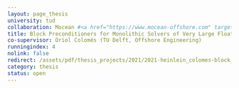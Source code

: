 ```yaml
---
layout: page_thesis
university: tud
collaboration: Mocean #<a href="https://www.mocean-offshore.com" target="_blank">Mocean</a>
title: Block Preconditioners for Monolithic Solvers of Very Large Floating Structures
co-supervisor: Oriol Colomés (TU Delft, Offshore Engineering)
runningindex: 4
nolink: false
redirect: /assets/pdf/thesis_projects/2021/2021-heinlein_colomes-block_preconditioners_floating_structures.pdf
category: thesis
status: open
---
```

